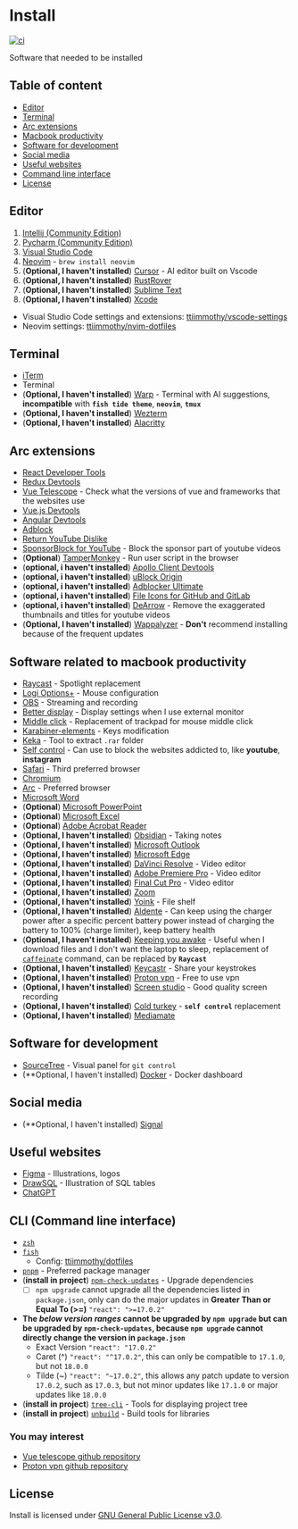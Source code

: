 # Install
[![ci](https://github.com/ttiimmothy/install/actions/workflows/ci.yml/badge.svg)](https://github.com/ttiimmothy/Install/actions/workflows/ci.yml)

Software that needed to be installed

## Table of content

- [Editor](#editor)
- [Terminal](#terminal)
- [Arc extensions](#arc-extensions)
- [Macbook productivity](#software-related-to-macbook-productivity)
- [Software for development](#software-for-development)
- [Social media](#social-media)
- [Useful websites](#useful-websites)
- [Command line interface](#cli-command-line-interface)
- [License](#license)

## Editor

1. [Intellij (Community Edition)](https://www.jetbrains.com/idea/download/?section=mac)
1. [Pycharm (Community Edition)](https://www.jetbrains.com/pycharm/download/?section=mac)
1. [Visual Studio Code](https://code.visualstudio.com/)
1. [Neovim](https://github.com/neovim/neovim) - `brew install neovim`
1. (**Optional, I haven't installed**) [Cursor](https://www.cursor.com/) - AI editor built on Vscode
1. (**Optional, I haven't installed**) [RustRover](https://www.jetbrains.com/rust/nextversion/)
1. (**Optional, I haven't installed**) [Sublime Text](https://www.sublimetext.com/)
1. (**Optional, I haven't installed**) [Xcode](https://developer.apple.com/download/all/?q=Xcode)

- Visual Studio Code settings and extensions: [ttiimmothy/vscode-settings](https://github.com/ttiimmothy/vscode-settings)
- Neovim settings: [ttiimmothy/nvim-dotfiles](https://github.com/ttiimmothy/dotfiles/tree/main/.config/nvim)

## Terminal

- [iTerm](https://iterm2.com/)
- Terminal
- (**Optional, I haven't installed**) [Warp](https://www.warp.dev/) - Terminal with AI suggestions, **incompatible** with **`fish tide theme`**, **`neovim`**, **`tmux`**
- (**Optional, I haven't installed**) [Wezterm](https://wezfurlong.org/wezterm/install/macos.html)
- (**Optional, I haven't installed**) [Alacritty](https://alacritty.org/)

## Arc extensions

- [React Developer Tools](https://chromewebstore.google.com/detail/react-developer-tools/fmkadmapgofadopljbjfkapdkoienihi)
- [Redux Devtools](https://chromewebstore.google.com/detail/redux-devtools/lmhkpmbekcpmknklioeibfkpmmfibljd)
- [Vue Telescope](https://chromewebstore.google.com/detail/vue-telescope/neaebjphlfplgdhedjdhcnpjkndddbpd) - Check what the versions of vue and frameworks that the websites use
- [Vue.js Devtools](https://chromewebstore.google.com/detail/vuejs-devtools/nhdogjmejiglipccpnnnanhbledajbpd)
- [Angular Devtools](https://chromewebstore.google.com/detail/angular-devtools/ienfalfjdbdpebioblfackkekamfmbnh)
- [Adblock](https://chromewebstore.google.com/detail/adblock-%E2%80%94-block-ads-acros/gighmmpiobklfepjocnamgkkbiglidom)
- [Return YouTube Dislike](https://chromewebstore.google.com/detail/gebbhagfogifgggkldgodflihgfeippi)
- [SponsorBlock for YouTube](https://chromewebstore.google.com/detail/sponsorblock-for-youtube/mnjggcdmjocbbbhaepdhchncahnbgone) - Block the sponsor part of youtube videos
- (**Optional**) [TamperMonkey](https://chromewebstore.google.com/detail/tampermonkey/dhdgffkkebhmkfjojejmpbldmpobfkfo?hl=en-US&utm_source=ext_sidebar) - Run user script in the browser
- (**optional, i haven't installed**) [Apollo Client Devtools](https://chromewebstore.google.com/detail/apollo-client-devtools/jdkknkkbebbapilgoeccciglkfbmbnfm)
- (**optional, i haven't installed**) [uBlock Origin](https://chromewebstore.google.com/detail/ublock-origin/cjpalhdlnbpafiamejdnhcphjbkeiagm)
- (**optional, i haven't installed**) [Adblocker Ultimate](https://chromewebstore.google.com/detail/adblocker-ultimate/ohahllgiabjaoigichmmfljhkcfikeof?pli=1)
- (**optional, i haven't installed**) [File Icons for GitHub and GitLab](https://chrome.google.com/webstore/detail/file-icons-for-github-and/ficfmibkjjnpogdcfhfokmihanoldbfe)
- (**optional, i haven't installed**) [DeArrow](https://chromewebstore.google.com/detail/dearrow-better-titles-and/enamippconapkdmgfgjchkhakpfinmaj) - Remove the exaggerated thumbnails and titles for youtube videos
- (**Optional, I haven't installed**) [Wappalyzer](https://chromewebstore.google.com/detail/wappalyzer-technology-pro/gppongmhjkpfnbhagpmjfkannfbllamg) - **Don't** recommend installing because of the frequent updates

<!-- ## Safari extensions

- [AdGuard for Safari](https://adguard.com/en/adguard-safari/overview.html)
- [Wappalyzer](https://www.wappalyzer.com/apps/) -->

## Software related to macbook productivity

- [Raycast](https://raycast.com/) - Spotlight replacement
- [Logi Options+](https://www.logitech.com/en-us/software/options.html) - Mouse configuration
- [OBS](https://obsproject.com/) - Streaming and recording
- [Better display](https://github.com/waydabber/BetterDisplay) - Display settings when I use external monitor
- [Middle click](https://github.com/artginzburg/MiddleClick-Sonoma) - Replacement of trackpad for mouse middle click
- [Karabiner-elements](https://karabiner-elements.pqrs.org/) - Keys modification
- [Keka](https://www.keka.io/en/) - Tool to extract `.rar` folder
- [Self control](https://selfcontrolapp.com/) - Can use to block the websites addicted to, like **youtube**, **instagram**
- [Safari](https://www.apple.com/ca/safari/) - Third preferred browser
- [Chromium](https://dev.to/pixelrena/installing-chromium-on-mac-apple-m2-pro-tutorial-4i4i)
- [Arc](https://arc.net/) - Preferred browser
- [Microsoft Word](https://www.microsoft.com/en-us/microsoft-365/download-office)
- (**Optional**) [Microsoft PowerPoint](https://www.microsoft.com/en-us/microsoft-365/download-office)
- (**Optional**) [Microsoft Excel](https://www.microsoft.com/en-us/microsoft-365/download-office)
- (**Optional**) [Adobe Acrobat Reader](https://get.adobe.com/reader/)
- (**Optional, I haven't installed**) [Obsidian](https://obsidian.md) - Taking notes
- (**Optional, I haven't installed**) [Microsoft Outlook](https://www.microsoft.com/en-us/microsoft-365/download-office)
- (**Optional, I haven't installed**) [Microsoft Edge](https://www.microsoft.com/en-us/edge?ep=198&form=MA13L7&es=40)
- (**Optional, I haven't installed**) [DaVinci Resolve](https://www.blackmagicdesign.com/products/davinciresolve/edit) - Video editor
- (**Optional, I haven't installed**) [Adobe Premiere Pro](https://www.adobe.com/ca/products/premiere.html) - Video editor
- (**Optional, I haven't installed**) [Final Cut Pro](https://www.apple.com/ca/final-cut-pro/) - Video editor
- (**Optional, I haven't installed**) [Zoom](https://zoom.us/download)
- (**Optional, I haven't installed**) [Yoink](https://eternalstorms.at/yoink/mac/) - File shelf
- (**Optional, I haven't installed**) [Aldente](https://apphousekitchen.com/pricing/?utm_campaign=bogsponsoring&utm_medium=youtube-description&utm_source=youtube) - Can keep using the charger power after a specific percent battery power instead of charging the battery to 100% (charge limiter), keep battery health
- (**Optional, I haven't installed**) [Keeping you awake](https://keepingyouawake.app/) - Useful when I download files and I don't want the laptop to sleep, replacement of [`caffeinate`](https://james.brooks.page/blog/macos-caffeinate-command) command, can be replaced by **`Raycast`**
- (**Optional, I haven't installed**) [Keycastr](https://github.com/keycastr/keycastr) - Share your keystrokes
- (**Optional, I haven't installed**) [Proton vpn](https://protonvpn.com/l/vpn-home?url_id=282&u-tm_campaign=ww-all-2c-vpn-gro_aff-g_acq-partners_program&utm_source=aid-tune-6779&utm_medium=link&utm_term=vpn_home_landing&utm_content=26&phfp=false) - Free to use vpn
- (**Optional, I haven't installed**) [Screen studio](https://www.screen.studio/?aff=RNK9p) - Good quality screen recording
- (**Optional, I haven't installed**) [Cold turkey](https://getcoldturkey.com/) - **`self control`** replacement
- (**Optional, I haven't installed**) [Mediamate](https://github.com/Wouter01/MediaMate-Releases/releases)

## Software for development

- [SourceTree](https://www.sourcetreeapp.com/) - Visual panel for `git control`
- (**Optional, I haven't installed) [Docker](https://docs.docker.com/desktop/install/mac-install/) - Docker dashboard

## Social media

- (**Optional, I haven't installed) [Signal](https://signal.org/download/)
<!-- - (**Optional, I haven't installed) [Spotify](https://www.spotify.com/us/download/mac/) -->

## Useful websites

- [Figma](https://www.figma.com/) - Illustrations, logos
- [DrawSQL](https://drawsql.app/diagrams) - Illustration of SQL tables
- [ChatGPT](https://chat.openai.com/)

## CLI (Command line interface)

- [`zsh`](https://zsh.org/)
- [`fish`](https://fishshell.com/)
  - Config: [ttiimmothy/dotfiles](https://github.com/ttiimmothy/dotfiles)
- [`pnpm`](https://pnpm.io/) - Preferred package manager
- (**install in project**) [`npm-check-updates`](https://github.com/raineorshine/npm-check-updates) - Upgrade dependencies
  - [ ] `npm upgrade` cannot upgrade all the dependencies listed in `package.json`, only can do the major updates in **Greater Than or Equal To (>=)** `"react": ">=17.0.2"`
- **The *below version ranges* cannot be upgraded by `npm upgrade` but can be upgraded by `npm-check-updates`, because `npm upgrade` cannot directly change the version in `package.json`**
  - Exact Version
  `"react": "17.0.2"`
  - Caret (^)
  `"react": "^17.0.2"`, this can only be compatible to `17.1.0`, but not `18.0.0`
  - Tilde (~)
  `"react": "~17.0.2"`, this allows any patch update to version `17.0.2`, such as `17.0.3`, but not minor updates like `17.1.0` or major updates like `18.0.0`
- (**install in project**) [`tree-cli`](https://github.com/MrRaindrop/tree-cli) - Tools for displaying project tree
- (**install in project**) [`unbuild`](https://github.com/unjs/unbuild) - Build tools for libraries

### You may interest

- [Vue telescope github repository](https://github.com/nuxtlabs/vue-telescope-analyzer)
- [Proton vpn github repository](https://github.com/ProtonVPN/ios-mac-app)

## License

Install is licensed under [GNU General Public License v3.0](LICENSE).
